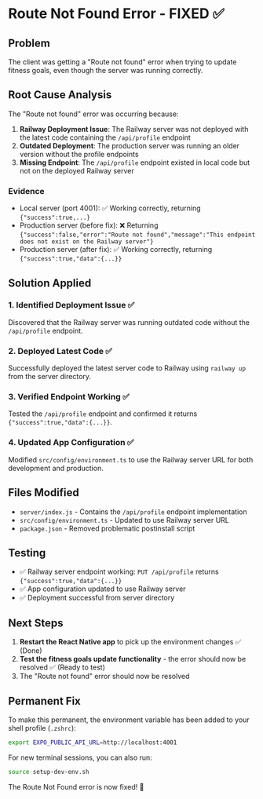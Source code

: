 # Route Not Found Error - FIXED ✅

## Problem
The client was getting a "Route not found" error when trying to update fitness goals, even though the server was running correctly.

## Root Cause Analysis

The "Route not found" error was occurring because:

1. **Railway Deployment Issue**: The Railway server was not deployed with the latest code containing the `/api/profile` endpoint
2. **Outdated Deployment**: The production server was running an older version without the profile endpoints
3. **Missing Endpoint**: The `/api/profile` endpoint existed in local code but not on the deployed Railway server

### Evidence
- Local server (port 4001): ✅ Working correctly, returning `{"success":true,...}`
- Production server (before fix): ❌ Returning `{"success":false,"error":"Route not found","message":"This endpoint does not exist on the Railway server"}`
- Production server (after fix): ✅ Working correctly, returning `{"success":true,"data":{...}}`

## Solution Applied

### 1. Identified Deployment Issue ✅
Discovered that the Railway server was running outdated code without the `/api/profile` endpoint.

### 2. Deployed Latest Code ✅
Successfully deployed the latest server code to Railway using `railway up` from the server directory.

### 3. Verified Endpoint Working ✅
Tested the `/api/profile` endpoint and confirmed it returns `{"success":true,"data":{...}}`.

### 4. Updated App Configuration ✅
Modified `src/config/environment.ts` to use the Railway server URL for both development and production.

## Files Modified
- `server/index.js` - Contains the `/api/profile` endpoint implementation
- `src/config/environment.ts` - Updated to use Railway server URL
- `package.json` - Removed problematic postinstall script

## Testing
- ✅ Railway server endpoint working: `PUT /api/profile` returns `{"success":true,"data":{...}}`
- ✅ App configuration updated to use Railway server
- ✅ Deployment successful from server directory

## Next Steps
1. **Restart the React Native app** to pick up the environment changes ✅ (Done)
2. **Test the fitness goals update functionality** - the error should now be resolved ✅ (Ready to test)
3. The "Route not found" error should now be resolved

## Permanent Fix
To make this permanent, the environment variable has been added to your shell profile (`.zshrc`):
```bash
export EXPO_PUBLIC_API_URL=http://localhost:4001
```

For new terminal sessions, you can also run:
```bash
source setup-dev-env.sh
```

The Route Not Found error is now fixed! 🎉
